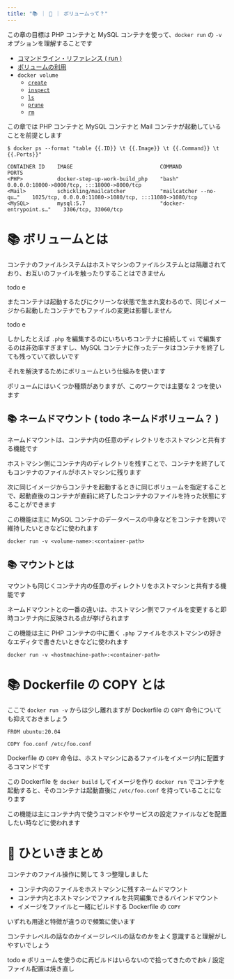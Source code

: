```yaml
---
title: "📚 ｜ 🐳 ｜ ボリュームって？"
---
```

この章の目標は PHP コンテナと MySQL コンテナを使って、`docker run` の `-v` オプションを理解することです

- [コマンドライン・リファレンス ( run )](http://docs.docker.jp/v19.03/engine/reference/commandline/run.html)
- [ボリュームの利用](https://matsuand.github.io/docs.docker.jp.onthefly/storage/volumes/)
- `docker volume`
    - [`create`](https://matsuand.github.io/docs.docker.jp.onthefly/engine/reference/commandline/volume_create/)
    - [`inspect`](https://matsuand.github.io/docs.docker.jp.onthefly/engine/reference/commandline/volume_inspect/)
    - [`ls`](https://matsuand.github.io/docs.docker.jp.onthefly/engine/reference/commandline/volume_ls/)
    - [`prune`](https://matsuand.github.io/docs.docker.jp.onthefly/engine/reference/commandline/volume_prune/)
    - [`rm`](https://matsuand.github.io/docs.docker.jp.onthefly/engine/reference/commandline/volume_rm/)

この章では PHP コンテナと MySQL コンテナと Mail コンテナが起動していることを前提とします

```
$ docker ps --format "table {{.ID}} \t {{.Image}} \t {{.Command}} \t {{.Ports}}"

CONTAINER ID    IMAGE                            COMMAND                   PORTS
<PHP>           docker-step-up-work-build_php    "bash"                    0.0.0.0:18000->8000/tcp, :::18000->8000/tcp
<Mail>          schickling/mailcatcher           "mailcatcher --no-qu…"    1025/tcp, 0.0.0.0:11080->1080/tcp, :::11080->1080/tcp
<MySQL>         mysql:5.7                        "docker-entrypoint.s…"    3306/tcp, 33060/tcp
```

# 📚 ボリュームとは
コンテナのファイルシステムはホストマシンのファイルシステムとは隔離されており、お互いのファイルを触ったりすることはできません

todo e

またコンテナは起動するたびにクリーンな状態で生まれ変わるので、同じイメージから起動したコンテナでもファイルの変更は影響しません

todo e

しかしたとえば `.php` を編集するのにいちいちコンテナに接続して `vi` で編集するのは非効率すぎますし、MySQL コンテナに作ったデータはコンテナを終了しても残っていて欲しいです

それを解決するためにボリュームという仕組みを使います

ボリュームにはいくつか種類がありますが、このワークでは主要な 2 つを使います

## 📚 ネームドマウント ( todo ネームドボリューム？ )
ネームドマウントは、コンテナ内の任意のディレクトリをホストマシンと共有する機能です

ホストマシン側にコンテナ内のディレクトリを残すことで、コンテナを終了してもコンテナのファイルがホストマシンに残ります

次に同じイメージからコンテナを起動するときに同じボリュームを指定することで、起動直後のコンテナが直前に終了したコンテナのファイルを持った状態にすることができます

この機能は主に MySQL コンテナのデータベースの中身などをコンテナを跨いで維持したいときなどに使われます

`docker run -v <volume-name>:<container-path>`

## 📚 マウントとは
マウントも同じくコンテナ内の任意のディレクトリをホストマシンと共有する機能です

ネームドマウントとの一番の違いは、ホストマシン側でファイルを変更すると即時コンテナ内に反映される点が挙げられます

この機能は主に PHP コンテナの中に置く `.php` ファイルをホストマシンの好きなエディタで書きたいときなどに使われます

`docker run -v <hostmachine-path>:<container-path>`

# 📚 Dockerfile の COPY とは
ここで `docker run -v` からは少し離れますが Dockerfile の `COPY` 命令についても抑えておきましょう

```
FROM ubuntu:20.04

COPY foo.conf /etc/foo.conf
```

Dockerfile の `COPY` 命令は、ホストマシンにあるファイルをイメージ内に配置するコマンドです

この Dockerfile を `docker build` してイメージを作り `docker run` でコンテナを起動すると、そのコンテナは起動直後に `/etc/foo.conf` を持っていることになります

この機能は主にコンテナ内で使うコマンドやサービスの設定ファイルなどを配置したい時などに使われます

# 📝 ひといきまとめ
コンテナのファイル操作に関して 3 つ整理しました

- コンテナ内のファイルをホストマシンに残すネームドマウント
- コンテナ内とホストマシンでファイルを共同編集できるバインドマウント
- イメージをファイルと一緒にビルドする Dockerfile の `COPY`

いずれも用途と特徴が違うので頻繁に使います

コンテナレベルの話なのかイメージレベルの話なのかをよく意識すると理解がしやすいでしょう

todo e      ボリュームを使うのに再ビルドはいらないので拾ってきたのでおk / 設定ファイル配置は焼き直し

